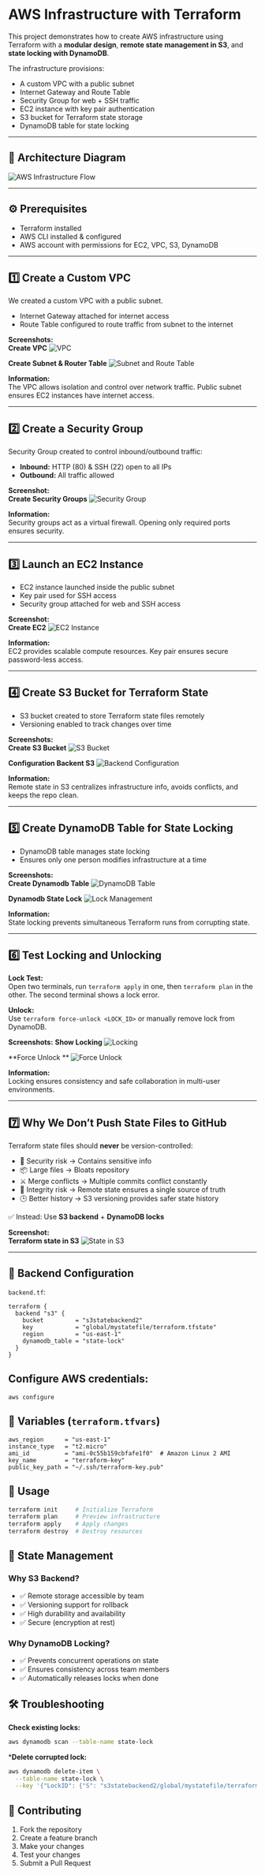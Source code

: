 # AWS Infrastructure with Terraform

This project demonstrates how to create AWS infrastructure using Terraform with a **modular design**, **remote state management in S3**, and **state locking with DynamoDB**.

The infrastructure provisions:

- A custom VPC with a public subnet
- Internet Gateway and Route Table
- Security Group for web + SSH traffic
- EC2 instance with key pair authentication
- S3 bucket for Terraform state storage
- DynamoDB table for state locking

---

## 📌 Architecture Diagram

![AWS Infrastructure Flow](screenshots/chart.png)

---

## ⚙️ Prerequisites

- Terraform installed  
- AWS CLI installed & configured  
- AWS account with permissions for EC2, VPC, S3, DynamoDB  

---

## 1️⃣ Create a Custom VPC

We created a custom VPC with a public subnet.  

- Internet Gateway attached for internet access  
- Route Table configured to route traffic from subnet to the internet  

**Screenshots:**  
**Create VPC**
![VPC](screenshots/vpc.png)

**Create Subnet & Router Table**
![Subnet and Route Table](screenshots/route-table.png)  

**Information:**  
The VPC allows isolation and control over network traffic. Public subnet ensures EC2 instances have internet access.

---

## 2️⃣ Create a Security Group

Security Group created to control inbound/outbound traffic:

- **Inbound:** HTTP (80) & SSH (22) open to all IPs  
- **Outbound:** All traffic allowed  

**Screenshot:**  
**Create Security Groups**
![Security Group](screenshots/security-groups.png)  

**Information:**  
Security groups act as a virtual firewall. Opening only required ports ensures security.

---

## 3️⃣ Launch an EC2 Instance

- EC2 instance launched inside the public subnet  
- Key pair used for SSH access  
- Security group attached for web and SSH access  

**Screenshot:**  
**Create EC2**
![EC2 Instance](screenshots/ec2.png)  

**Information:**  
EC2 provides scalable compute resources. Key pair ensures secure password-less access.

---

## 4️⃣ Create S3 Bucket for Terraform State

- S3 bucket created to store Terraform state files remotely  
- Versioning enabled to track changes over time  

**Screenshots:**  
**Create S3 Bucket**
![S3 Bucket](screenshots/s3.png)  

**Configuration Backent S3**
![Backend Configuration](screenshots/s3-backend-seting.png)  

**Information:**  
Remote state in S3 centralizes infrastructure info, avoids conflicts, and keeps the repo clean.

---

## 5️⃣ Create DynamoDB Table for State Locking

- DynamoDB table manages state locking  
- Ensures only one person modifies infrastructure at a time  

**Screenshots:**  
**Create Dynamodb Table**
![DynamoDB Table](screenshots/dynamodb.png)  

**Dynamodb State Lock**
![Lock Management](screenshots/lock-dynamodb.png)  

**Information:**  
State locking prevents simultaneous Terraform runs from corrupting state.

---

## 6️⃣ Test Locking and Unlocking

**Lock Test:**  
Open two terminals, run `terraform apply` in one, then `terraform plan` in the other. The second terminal shows a lock error.  

**Unlock:**  
Use `terraform force-unlock <LOCK_ID>` or manually remove lock from DynamoDB.  

**Screenshots:** 
**Show Locking**
![Locking](screenshots/locking.png)  

**Force Unlock **
![Force Unlock](screenshots/force-unlock.png)  

**Information:**  
Locking ensures consistency and safe collaboration in multi-user environments.

---

## 7️⃣ Why We Don’t Push State Files to GitHub

Terraform state files should **never** be version-controlled:

- 🔐 Security risk → Contains sensitive info  
- 📦 Large files → Bloats repository  
- ⚔️ Merge conflicts → Multiple commits conflict constantly  
- 🔄 Integrity risk → Remote state ensures a single source of truth  
- 🕒 Better history → S3 versioning provides safer state history  

✅ Instead: Use **S3 backend** + **DynamoDB locks**  

**Screenshot:**  
**Terraform state in S3**
![State in S3](screenshots/state_view_in_s3.png)  

---

## 🔧 Backend Configuration

`backend.tf`:

```hcl
terraform {
  backend "s3" {
    bucket         = "s3statebackend2"
    key            = "global/mystatefile/terraform.tfstate"
    region         = "us-east-1"
    dynamodb_table = "state-lock"
  }
}

```

## Configure AWS credentials:
```aws configure```


## 📑 Variables (`terraform.tfvars`)

```hcl
aws_region      = "us-east-1"
instance_type   = "t2.micro"
ami_id          = "ami-0c55b159cbfafe1f0"  # Amazon Linux 2 AMI
key_name        = "terraform-key"
public_key_path = "~/.ssh/terraform-key.pub"
```

## 🚀 Usage

```bash
terraform init     # Initialize Terraform
terraform plan     # Preview infrastructure
terraform apply    # Apply changes
terraform destroy  # Destroy resources
```

## 📌 State Management

### Why S3 Backend?

- ✅ Remote storage accessible by team  
- ✅ Versioning support for rollback  
- ✅ High durability and availability  
- ✅ Secure (encryption at rest)  

### Why DynamoDB Locking?

- ✅ Prevents concurrent operations on state  
- ✅ Ensures consistency across team members  
- ✅ Automatically releases locks when done

## 🛠️ Troubleshooting

**Check existing locks:**

```bash
aws dynamodb scan --table-name state-lock
```

***Delete corrupted lock:**
``` bash
aws dynamodb delete-item \
  --table-name state-lock \
  --key '{"LockID": {"S": "s3statebackend2/global/mystatefile/terraform.tfstate"}}'
```
## 🤝 Contributing

1. Fork the repository  
2. Create a feature branch  
3. Make your changes  
4. Test your changes  
5. Submit a Pull Request





